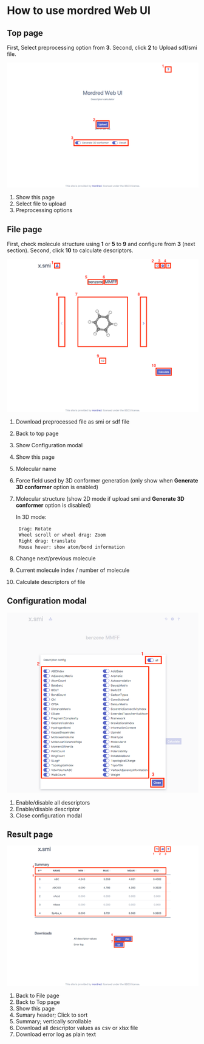 How to use mordred Web UI
==

Top page
--
First, Select preprocessing option from **3**.
Second, click **2** to Upload sdf/smi file.

![toppage](./index.png)

1. Show this page
2. Select file to upload
3. Preprocessing options

File page
--
First, check molecule structure using **1** or **5** to **9** and configure from **3** (next section).
Second, click **10** to calculate descriptors.

![filepage](./file.png)

1. Download preprocessed file as smi or sdf file
2. Back to top page
3. Show Configuration modal
4. Show this page
5. Molecular name
6. Force field used by 3D conformer generation (only show when **Generate 3D conformer** option is enabled)
7. Molecular structure (show 2D mode if upload smi and **Generate 3D conformer** option is disabled)

    In 3D mode:

        Drag: Rotate
        Wheel scroll or wheel drag: Zoom
        Right drag: translate
        Mouse hover: show atom/bond information

8. Change next/previous molecule
9. Current molecule index / number of molecule
10. Calculate descriptors of file

Configuration modal
--
![configmodal](./config.png)

1. Enable/disable all descriptors
2. Enable/disable descriptor
3. Close configuration modal

Result page
--
![resultpage](./result.png)

1. Back to File page
2. Back to Top page
3. Show this page
4. Sumary header; Click to sort
5. Summary; vertically scrollable
6. Download all descriptor values as csv or xlsx file
7. Download error log as plain text
